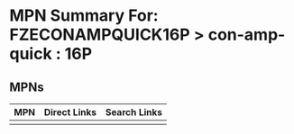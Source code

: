 



# MPN Summary For: FZECONAMPQUICK16P > con-amp-quick : 16P

## MPNs
  

|MPN|Direct Links|Search Links|
| :--- | :--- | :--- |
||||
